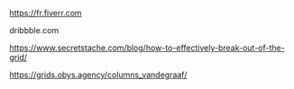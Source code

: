 https://fr.fiverr.com

dribbble.com

https://www.secretstache.com/blog/how-to-effectively-break-out-of-the-grid/

https://grids.obys.agency/columns_vandegraaf/